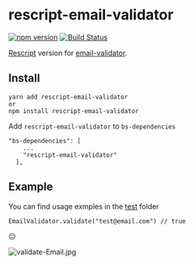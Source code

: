 # rescript-email-validator
 [![npm version](https://img.shields.io/npm/v/rescript-email-validator.svg?style=flat)](https://www.npmjs.com/package/rescript-email-validator)
 [![Build Status](https://app.travis-ci.com/daysv/rescript-email-validator.svg?branch=master)](https://app.travis-ci.com/daysv/rescript-email-validator)

[Rescript](https://rescript-lang.org/docs/manual/latest/api) version for [email-validator](https://github.com/manishsaraan/email-validator). 

## Install
```
yarn add rescript-email-validator
or
npm install rescript-email-validator
```
Add `rescript-email-validator` to `bs-dependencies`
```
"bs-dependencies": [
    ...
    "rescript-email-validator"
  ],
```

## Example
You can find usage exmples in the [test](https://github.com/dayjs/rescript-email-validator/tree/main/test) folder

```
EmailValidator.validate("test@email.com") // true
```

:neutral_face:

![validate-Email.jpg](https://user-images.githubusercontent.com/7411098/174985983-37587d16-08bd-4115-ac78-3aad19ba403a.jpg)